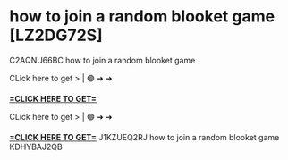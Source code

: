 # how to join a random blooket game [LZ2DG72S]

C2AQNU66BC how to join a random blooket game

CLick here to get > | 🟢 ➜ ➜ 

**[=CLICK HERE TO GET=](https://www.google.com/url?q=https%3A%2F%2Fappbitly.com%2FuiHWv)**

CLick here to get > | 🟢 ➜ ➜ 

**[=CLICK HERE TO GET=](https://www.google.com/url?q=https%3A%2F%2Fappbitly.com%2FuiHWv)**
 J1KZUEQ2RJ how to join a random blooket game KDHYBAJ2QB

